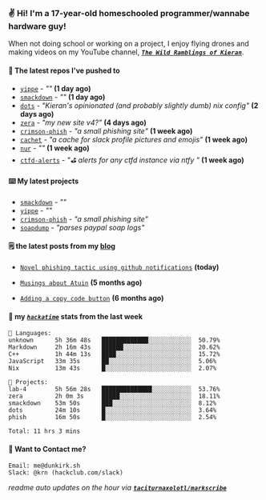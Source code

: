 ### ✌️ Hi! I'm a 17-year-old homeschooled programmer/wannabe hardware guy!

When not doing school or working on a project, I enjoy flying drones and making videos on my YouTube channel, [**_`The Wild Ramblings of Kieran`_**](https://youtube.com/@kieran.rambles).

#### 👷 The latest repos I've pushed to

- [`yippe`](https://github.com/taciturnaxolotl/yippe) - _""_ **(1 day ago)**
- [`smackdown`](https://github.com/taciturnaxolotl/smackdown) - _""_ **(1 day ago)**
- [`dots`](https://github.com/taciturnaxolotl/dots) - _"Kieran's opinionated (and probably slightly dumb) nix config"_ **(2 days ago)**
- [`zera`](https://github.com/taciturnaxolotl/zera) - _"my new site v4?"_ **(4 days ago)**
- [`crimson-phish`](https://github.com/taciturnaxolotl/crimson-phish) - _"a small phishing site"_ **(1 week ago)**
- [`cachet`](https://github.com/taciturnaxolotl/cachet) - _"a cache for slack profile pictures and emojis"_ **(1 week ago)**
- [`nur`](https://github.com/charmbracelet/nur) - _""_ **(1 week ago)**
- [`ctfd-alerts`](https://github.com/taciturnaxolotl/ctfd-alerts) - _"⛳ alerts for any ctfd instance via ntfy "_ **(1 week ago)**

#### ⌨️ My latest projects

- [`smackdown`](https://github.com/taciturnaxolotl/smackdown) - _""_
- [`yippe`](https://github.com/taciturnaxolotl/yippe) - _""_
- [`crimson-phish`](https://github.com/taciturnaxolotl/crimson-phish) - _"a small phishing site"_
- [`soapdump`](https://github.com/taciturnaxolotl/soapdump) - _"parses paypal soap logs"_

#### 🗒️ the latest posts from my [blog](https://dunkirk.sh)

- [`Novel phishing tactic using github notifications`](https://dunkirk.sh/blog/github-phishing/) **(today)**

- [`Musings about Atuin`](https://dunkirk.sh/blog/atuin/) **(5 months ago)**

- [`Adding a copy code button`](https://dunkirk.sh/blog/adding-a-copy-button/) **(6 months ago)**



#### 📡 my [_`hackatime`_](https://waka.hackclub.com) stats from the last week

```text
💾 Languages:
unknown      5h 36m 48s   █████████████░░░░░░░░░░░░  50.79%
Markdown     2h 16m 43s   ██████░░░░░░░░░░░░░░░░░░░  20.62%
C++          1h 44m 13s   ████░░░░░░░░░░░░░░░░░░░░░  15.72%
JavaScript   33m 35s      ██░░░░░░░░░░░░░░░░░░░░░░░  5.06%
Nix          13m 43s      █░░░░░░░░░░░░░░░░░░░░░░░░  2.07%

💼 Projects:
lab-4        5h 56m 28s   ██████████████░░░░░░░░░░░  53.76%
zera         2h 0m 3s     █████░░░░░░░░░░░░░░░░░░░░  18.11%
smackdown    53m 50s      ███░░░░░░░░░░░░░░░░░░░░░░  8.12%
dots         24m 10s      █░░░░░░░░░░░░░░░░░░░░░░░░  3.64%
phish        16m 50s      █░░░░░░░░░░░░░░░░░░░░░░░░  2.54%

Total: 11 hrs 3 mins
```

#### 📮 Want to Contact me?

```text
Email: me@dunkirk.sh
Slack: @krn (hackclub.com/slack)
```

_readme auto updates on the hour via [**`taciturnaxolotl/markscribe`**](https://github.com/taciturnaxolotl/markscribe)_
